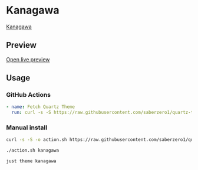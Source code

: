 # Kanagawa

[Kanagawa](https://ssp.sh)

## Preview

[Open live preview](https://quartz-themes.github.io/kanagawa/)

## Usage

### GitHub Actions

```yaml
- name: Fetch Quartz Theme
  run: curl -s -S https://raw.githubusercontent.com/saberzero1/quartz-themes/master/action.sh | bash -s -- kanagawa
```

### Manual install

```bash
curl -s -S -o action.sh https://raw.githubusercontent.com/saberzero1/quartz-themes/master/action.sh

./action.sh kanagawa
```

```bash
just theme kanagawa
```
